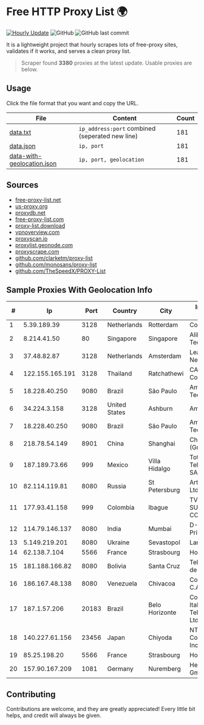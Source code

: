 
# Free HTTP Proxy List 🌍

[![Hourly Update](https://github.com/mertguvencli/http-proxy-list/actions/workflows/main.yml/badge.svg?branch=main)](https://github.com/mertguvencli/http-proxy-list/actions/workflows/main.yml)
![GitHub](https://img.shields.io/github/license/mertguvencli/http-proxy-list)
![GitHub last commit](https://img.shields.io/github/last-commit/mertguvencli/http-proxy-list)

It is a lightweight project that hourly scrapes lots of free-proxy sites, validates if it works, and serves a clean proxy list.


> Scraper found **3380** proxies at the latest update. Usable proxies are below.

## Usage

Click the file format that you want and copy the URL.


|File|Content|Count|
|----|-------|-----|
|[data.txt](https://raw.githubusercontent.com/mertguvencli/http-proxy-list/main/proxy-list/data.txt)|`ip_address:port` combined (seperated new line)|181|
|[data.json](https://raw.githubusercontent.com/mertguvencli/http-proxy-list/main/proxy-list/data.json)|`ip, port`|181|
|[data-with-geolocation.json](https://raw.githubusercontent.com/mertguvencli/http-proxy-list/main/proxy-list/data-with-geolocation.json)|`ip, port, geolocation`|181|

## Sources

* [free-proxy-list.net](https://free-proxy-list.net)
* [us-proxy.org](https://www.us-proxy.org)
* [proxydb.net](http://proxydb.net)
* [free-proxy-list.com](https://free-proxy-list.com/?page=&port=&type%5B%5D=http&type%5B%5D=https&up_time=0&search=Search)
* [proxy-list.download](https://www.proxy-list.download/HTTP)
* [vpnoverview.com](https://vpnoverview.com/privacy/anonymous-browsing/free-proxy-servers)
* [proxyscan.io](https://www.proxyscan.io)
* [proxylist.geonode.com](https://proxylist.geonode.com/api/proxy-list?limit=300&page=1&sort_by=lastChecked&sort_type=desc&protocols=http,https)
* [proxyscrape.com](https://api.proxyscrape.com/v2/?request=displayproxies&protocol=http&timeout=10000&country=all&ssl=all&anonymity=all)
* [github.com/clarketm/proxy-list](https://raw.githubusercontent.com/clarketm/proxy-list/master/proxy-list-raw.txt)
* [github.com/monosans/proxy-list](https://raw.githubusercontent.com/monosans/proxy-list/main/proxies/http.txt)
* [github.com/TheSpeedX/PROXY-List](https://raw.githubusercontent.com/TheSpeedX/PROXY-List/master/http.txt)


## Sample Proxies With Geolocation Info

|#|Ip|Port|Country|City|Internet Service Provider|
|-|--|----|-------|----|-------------------------|
|1|5.39.189.39|3128|Netherlands|Rotterdam|ColoCenter b.v.|
|2|8.214.41.50|80|Singapore|Singapore|Alibaba (US) Technology Co., Ltd.|
|3|37.48.82.87|3128|Netherlands|Amsterdam|LeaseWeb Netherlands B.V.|
|4|122.155.165.191|3128|Thailand|Ratchathewi|CAT Telecom Public Company Limited|
|5|18.228.40.250|9080|Brazil|São Paulo|Amazon Technologies Inc.|
|6|34.224.3.158|3128|United States|Ashburn|Amazon.com, Inc.|
|7|18.228.40.250|9080|Brazil|São Paulo|Amazon Technologies Inc.|
|8|218.78.54.149|8901|China|Shanghai|China Telecom (Group)|
|9|187.189.73.66|999|Mexico|Villa Hidalgo|Total Play Telecomunicaciones SA De CV|
|10|82.114.119.81|8080|Russia|St Petersburg|ArtCommunications Ltd|
|11|177.93.41.158|999|Colombia|Ibague|TV AZTECA SUCURSAL COLOMBIA|
|12|114.79.146.137|8080|India|Mumbai|D-VoiS Broadband Private Limited|
|13|5.149.219.201|8080|Ukraine|Sevastopol|Lancom Ltd.|
|14|62.138.7.104|5566|France|Strasbourg|Host Europe Group|
|15|181.188.166.82|8080|Bolivia|Santa Cruz|Telefónica Celular de Bolivia S.A.|
|16|186.167.48.138|8080|Venezuela|Chivacoa|Corporacion Digitel C.A|
|17|187.1.57.206|20183|Brazil|Belo Horizonte|Companhia Itabirana TelecomunicaÔÔes Ltda|
|18|140.227.61.156|23456|Japan|Chiyoda|NTT PC Communications, Inc.|
|19|85.25.198.20|5566|France|Strasbourg|Host Europe GmbH|
|20|157.90.167.209|1081|Germany|Nuremberg|Hetzner Online GmbH|



## Contributing

Contributions are welcome, and they are greatly appreciated! Every
little bit helps, and credit will always be given.

